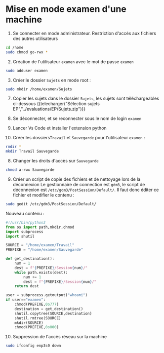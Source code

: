 # Mise en mode examen d'une machine


1. Se connecter en mode administrateur. Restriction d'accès aux fichiers des autres utilisateurs
```sh
cd /home
sudo chmod go-rwx *
```

2. Création de l'utilisateur `examen` avec le mot de passe `examen`
```sh
sudo adduser examen
```

3. Créer le dossier `Sujets` en mode root :
```sh
sudo mkdir /home/examen/Sujets
```

7. Copier les sujets dans le dossier `Sujets`, les sujets sont téléchargeables ci-dessous
{{telecharger("Sélection sujets EP","../evaluations/EP/Sujets.zip")}}

3. Se déconnecter, et se reconnecter sous le nom de login `examen`

4. Lancer Vs Code et installer l'extension python

5. Créer les dossiers`Travail` et `Sauvegarde` pour l'utilisateur `examen` :
```sh
rmdir *
mkdir Travail Sauvegarde
```


8. Changer les droits d'accès sur `Sauvegarde`
```sh
chmod a-rwx Sauvegarde 
```

9. Créer un script de copie des fichiers et de nettoyage lors de la déconnexion
Le gestionnaire de connection est `gdm3`, le script de déconnexion est `/etc/gdm3/PostSession/Default/`. Il faut donc éditer ce fichier et modifier le contenu :

```sh
sudo gedit /etc/gdm3/PostSession/Default/
```

Nouveau contenu :

```python
#!/usr/bin/python3
from os import path,mkdir,chmod
import subprocess
import shutil

SOURCE = "/home/examen/Travail"
PREFIXE = "/home/examen/Sauvegarde"

def get_destination():
    num = 1
    dest = f"{PREFIXE}/Session{num}/"
    while path.exists(dest):
        num += 1
        dest = f"{PREFIXE}/Session{num}/"
    return dest

user = subprocess.getoutput("whoami")
if user=="examen":
    chmod(PREFIXE,0o777)
    destination = get_destination()
    shutil.copytree(SOURCE,destination)
    shutil.rmtree(SOURCE)
    mkdir(SOURCE)
    chmod(PREFIXE,0o000)
```

10. Suppression de l'accès réseau sur la machine
```sh
sudo ifconfig enp3s0 down
```